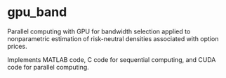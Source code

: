 # gpu_band
Parallel computing with GPU for bandwidth selection applied to nonparametric estimation of risk-neutral densities associated with option prices.

Implements MATLAB code, C code for sequential computing, and CUDA code for parallel computing.
